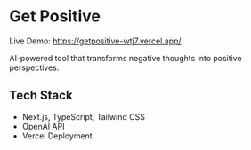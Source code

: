 # Get Positive

Live Demo: https://getpositive-wtj7.vercel.app/

AI-powered tool that transforms negative thoughts into positive perspectives.

## Tech Stack
- Next.js, TypeScript, Tailwind CSS  
- OpenAI API
- Vercel Deployment
